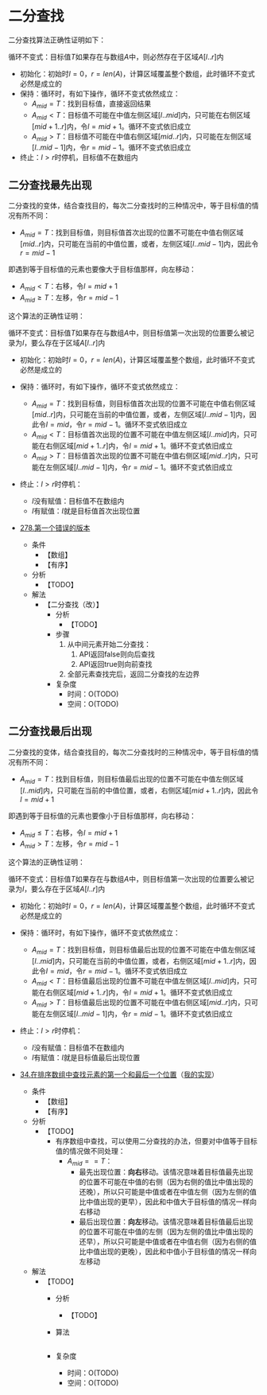 # 二分查找

二分查找算法正确性证明如下：

循环不变式：目标值$T$如果存在与数组$A$中，则必然存在于区域$A[l .. r]$内

- 初始化：初始时$l=0$，$r=len(A)$，计算区域覆盖整个数组，此时循环不变式必然是成立的
- 保持：循环时，有如下操作，循环不变式依然成立：
  - $A_{mid} = T$：找到目标值，直接返回结果
  - $A_{mid} < T$：目标值不可能在中值左侧区域$[l .. mid]$内，只可能在右侧区域$[mid+1 .. r]$内，令$l = mid+1$。循环不变式依旧成立
  - $A_{mid} > T$：目标值不可能在中值右侧区域$[mid .. r]$内，只可能在左侧区域$[l .. mid-1]$内，令$r = mid-1$。循环不变式依旧成立
- 终止：$l > r$时停机，目标值不在数组内

## 二分查找最先出现

二分查找的变体，结合查找目的，每次二分查找时的三种情况中，等于目标值的情况有所不同：

- $A_{mid} = T$：找到目标值，则目标值首次出现的位置不可能在中值右侧区域$[mid .. r]$内，只可能在当前的中值位置，或者，左侧区域$[l .. mid-1]$内，因此令$r = mid-1$

即遇到等于目标值的元素也要像大于目标值那样，向左移动：

- $A_{mid} < T$：右移，令$l = mid+1$
- $A_{mid} \ge T$：左移，令$r = mid-1$

这个算法的正确性证明：

循环不变式：目标值$T$如果存在与数组$A$中，则目标值第一次出现的位置要么被记录为$I$，要么存在于区域$A[l .. r]$内

- 初始化：初始时$l=0$，$r=len(A)$，计算区域覆盖整个数组，此时循环不变式必然是成立的
- 保持：循环时，有如下操作，循环不变式依然成立：
  - $A_{mid} = T$：找到目标值，则目标值首次出现的位置不可能在中值右侧区域$[mid .. r]$内，只可能在当前的中值位置，或者，左侧区域$[l .. mid-1]$内，因此令$I = mid$，令$r = mid-1$。循环不变式依旧成立
  - $A_{mid} < T$：目标值首次出现的位置不可能在中值左侧区域$[l .. mid]$内，只可能在右侧区域$[mid+1 .. r]$内，令$l = mid+1$。循环不变式依旧成立
  - $A_{mid} > T$：目标值首次出现的位置不可能在中值右侧区域$[mid .. r]$内，只可能在左侧区域$[l .. mid-1]$内，令$r = mid-1$。循环不变式依旧成立
- 终止：$l > r$时停机：
  - $I$没有赋值：目标值不在数组内
  - $I$有赋值：$I$就是目标值首次出现位置

- [278.第一个错误的版本](questions/wrong/278.第一个错误的版本.rs)
  - 条件
    - 【数组】
    - 【有序】
  - 分析
    - 【TODO】
  - 解法
    - 【二分查找（改）】
      - 分析
        - 【TODO】
      - 步骤
        1. 从中间元素开始二分查找：
           1. API返回false则向后查找
           1. API返回true则向前查找
        1. 全部元素查找完后，返回二分查找的左边界
      - 复杂度
        - 时间：O(TODO)
        - 空间：O(TODO)

## 二分查找最后出现

二分查找的变体，结合查找目的，每次二分查找时的三种情况中，等于目标值的情况有所不同：

- $A_{mid} = T$：找到目标值，则目标值最后出现的位置不可能在中值左侧区域$[l .. mid]$内，只可能在当前的中值位置，或者，右侧区域$[mid+1 .. r]$内，因此令$l = mid+1$

即遇到等于目标值的元素也要像小于目标值那样，向右移动：

- $A_{mid} \le T$：右移，令$l = mid+1$
- $A_{mid} > T$：左移，令$r = mid-1$

这个算法的正确性证明：

循环不变式：目标值$T$如果存在与数组$A$中，则目标值第一次出现的位置要么被记录为$I$，要么存在于区域$A[l .. r]$内

- 初始化：初始时$l=0$，$r=len(A)$，计算区域覆盖整个数组，此时循环不变式必然是成立的
- 保持：循环时，有如下操作，循环不变式依然成立：
  - $A_{mid} = T$：找到目标值，则目标值最后出现的位置不可能在中值左侧区域$[l .. mid]$内，只可能在当前的中值位置，或者，右侧区域$[mid+1 .. r]$内，因此令$I = mid$，令$r = mid-1$。循环不变式依旧成立
  - $A_{mid} < T$：目标值最后出现的位置不可能在中值左侧区域$[l .. mid]$内，只可能在右侧区域$[mid+1 .. r]$内，令$l = mid+1$。循环不变式依旧成立
  - $A_{mid} > T$：目标值最后出现的位置不可能在中值右侧区域$[mid .. r]$内，只可能在左侧区域$[l .. mid-1]$内，令$r = mid-1$。循环不变式依旧成立
- 终止：$l > r$时停机：
  - $I$没有赋值：目标值不在数组内
  - $I$有赋值：$I$就是目标值最后出现位置

- [34.在排序数组中查找元素的第一个和最后一个位置](https://leetcode-cn.com/problems/find-first-and-last-position-of-element-in-sorted-array/)（[我的实现](questions/wrong/34.在排序数组中查找元素的第一个和最后一个位置.rs)）
  - 条件
    - 【数组】
    - 【有序】
  - 分析
    - 【TODO】
      - 有序数组中查找，可以使用二分查找的办法，但要对中值等于目标值的情况做不同处理：
        - $A_{mid} == T$：
          - 最先出现位置：**向右**移动。该情况意味着目标值最先出现的位置不可能在中值的右侧（因为右侧的值比中值出现的还晚），所以只可能是中值或者在中值左侧（因为左侧的值比中值出现的更早），因此和中值大于目标值的情况一样向右移动
          - 最后出现位置：**向左**移动。该情况意味着目标值最后出现的位置不可能在中值的左侧（因为左侧的值比中值出现的还早），所以只可能是中值或者在中值右侧（因为右侧的值比中值出现的更晚），因此和中值小于目标值的情况一样向左移动
  - 解法
    - 【TODO】
      - 分析
        - 【TODO】
      - 算法

        ```TODO
        ```

      - 复杂度
        - 时间：O(TODO)
        - 空间：O(TODO)
